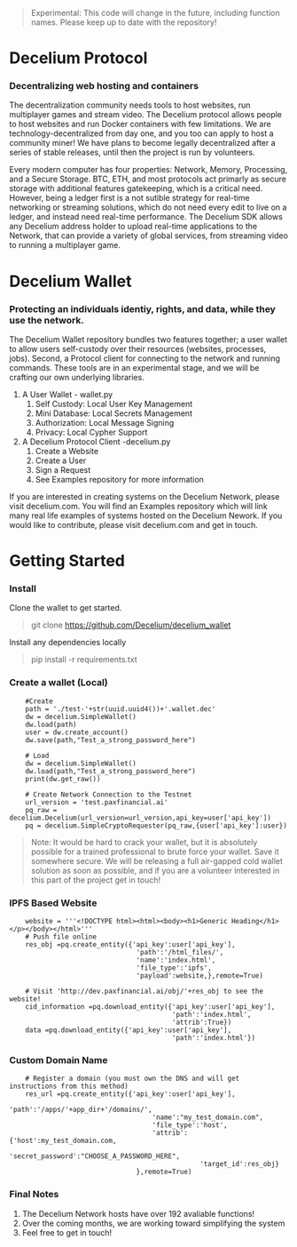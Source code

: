 > Experimental: This code will change in the future, including function names. Please keep up to date with the repository!
# Decelium Protocol
### Decentralizing web hosting and containers

The decentralization community needs tools to host websites, run multiplayer games and stream video. The Decelium protocol allows people to host websites and run Docker containers with few limitations. We are technology-decentralized from day one, and you too can apply to host a community miner! We have plans to become legally decentralized after a series of stable releases, until then the project is run by volunteers.

Every modern computer has four properties: Network, Memory, Processing, and a Secure Storage. BTC, ETH, and most protocols act primarly as secure storage with additional features gatekeeping, which is a critical need. However, being a ledger first is a not sutible strategy for real-time networking or streaming solutions, which do not need every edit to live on a ledger, and instead need real-time performance. The Decelium SDK allows any Decelium address holder to upload real-time applications to the Network, that can provide a variety of global services, from streaming video to running a multiplayer game. 

# Decelium Wallet
### Protecting an individuals identiy, rights, and data, while they use the network.

The Decelium Wallet repository bundles two features together; a user wallet to allow users self-custody over their resources (websites, processes, jobs). Second, a Protocol client for connecting to the network and running commands. These tools are in an experimental stage, and we will be crafting our own underlying libraries.

1. A User Wallet - wallet.py
    1. Self Custody: Local User Key Management
    2. Mini Database: Local Secrets Management
    3. Authorization: Local Message Signing
    4. Privacy: Local Cypher Support
2. A Decelium Protocol Client -decelium.py
    1. Create a Website
    2. Create a User
    2. Sign a Request
    3. See Examples repository for more information

If you are interested in creating systems on the Decelium Network, please visit decelium.com. You will find an Examples repository which will link many real life examples of systems hosted on the Decelium Nework. If you would like to contribute, please visit decelium.com and get in touch.


# Getting Started
### Install

Clone the wallet to get started. 
> git clone https://github.com/Decelium/decelium_wallet

Install any dependencies locally
> pip install -r requirements.txt

### Create a wallet (Local)
```
    #Create
    path = './test-'+str(uuid.uuid4())+'.wallet.dec'
    dw = decelium.SimpleWallet()
    dw.load(path)
    user = dw.create_account()
    dw.save(path,"Test_a_strong_password_here")
    
    # Load
    dw = decelium.SimpleWallet()
    dw.load(path,"Test_a_strong_password_here")
    print(dw.get_raw())
    
    # Create Network Connection to the Testnet
    url_version = 'test.paxfinancial.ai'   
    pq_raw = decelium.Decelium(url_version=url_version,api_key=user['api_key'])
    pq = decelium.SimpleCryptoRequester(pq_raw,{user['api_key']:user})
``` 
> Note: It would be hard to crack your wallet, but it is absolutely possible for a trained professional to brute force your wallet.
> Save it somewhere secure. We will be releasing a full air-gapped cold wallet solution as soon as possible, 
> and if you are a volunteer interested in this part of the project get in touch!

### IPFS Based Website
```
    website = '''<!DOCTYPE html><html><body><h1>Generic Heading</h1></p></body></html>'''
    # Push file online
    res_obj =pq.create_entity({'api_key':user['api_key'],  
                                'path':'/html_files/', 
                                'name':'index.html',
                                'file_type':'ipfs', 
                                'payload':website,},remote=True)

    # Visit 'http://dev.paxfinancial.ai/obj/'+res_obj to see the website!
    cid_information =pq.download_entity({'api_key':user['api_key'],  
                                         'path':'index.html',
                                         'attrib':True})
    data =pq.download_entity({'api_key':user['api_key'],  
                                         'path':'index.html'})
``` 

### Custom Domain Name
``` 
    # Register a domain (you must own the DNS and will get instructions from this method)
    res_url =pq.create_entity({'api_key':user['api_key'],
                                    'path':'/apps/'+app_dir+'/domains/',
                                    'name':"my_test_domain.com",
                                    'file_type':'host',
                                    'attrib':{'host':my_test_domain.com,
                                                'secret_password':"CHOOSE_A_PASSWORD_HERE",
                                                'target_id':res_obj}
                                },remote=True)
```
### Final Notes
1. The Decelium Network hosts have over 192 avaliable functions!
2. Over the coming months, we are working toward simplifying the system
3. Feel free to get in touch!
